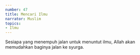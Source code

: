 ```yaml
---
number: 47
title: Mencari Ilmu
narrator: Muslim
topics:
- Ilmu
---
```


Sesiapa yang menempuh jalan untuk menuntut ilmu, Allah akan memudahkan baginya jalan ke syurga.
